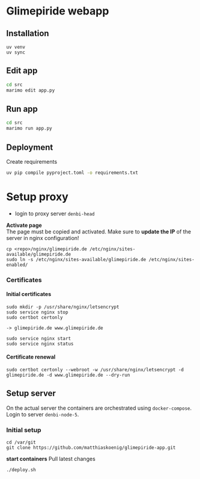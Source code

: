 # Glimepiride webapp

## Installation
```
uv venv
uv sync
```

## Edit app
```bash
cd src
marimo edit app.py
```

## Run app
```bash
cd src
marimo run app.py 
```

## Deployment
Create requirements
```bash
uv pip compile pyproject.toml -o requirements.txt
```


# Setup proxy
- login to proxy server `denbi-head`

**Activate page**  
The page must be copied and activated. Make sure to **update the IP** of the server in nginx configuration!
```
cp <repo>/nginx/glimepiride.de /etc/nginx/sites-available/glimepiride.de
sudo ln -s /etc/nginx/sites-available/glimepiride.de /etc/nginx/sites-enabled/
```

### Certificates
#### Initial certificates
```
sudo mkdir -p /usr/share/nginx/letsencrypt
sudo service nginx stop
sudo certbot certonly

-> glimepiride.de www.glimepiride.de

sudo service nginx start
sudo service nginx status
```

#### Certificate renewal
```
sudo certbot certonly --webroot -w /usr/share/nginx/letsencrypt -d glimepiride.de -d www.glimepiride.de --dry-run
```

## Setup server
On the actual server the containers are orchestrated using `docker-compose`.
Login to server `denbi-node-5`.

### Initial setup
```
cd /var/git
git clone https://github.com/matthiaskoenig/glimepiride-app.git
```

**start containers**
Pull latest changes 
```
./deploy.sh
```
